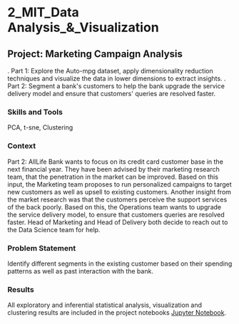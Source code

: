 # 2_MIT_Data Analysis_&_Visualization
## Project: Marketing Campaign Analysis
. Part 1: Explore the Auto-mpg dataset, apply dimensionality reduction techniques and visualize the data in lower dimensions to extract insights. 
. Part 2: Segment a bank's customers to help the bank upgrade the service delivery model and ensure that customers' queries are resolved faster.

### Skills and Tools
PCA, t-sne, Clustering

### Context
Part 2: AllLife Bank wants to focus on its credit card customer base in the next financial year. They have been advised by their marketing research team, that the penetration in the market can be improved. Based on this input, the Marketing team proposes to run personalized campaigns to target new customers as well as upsell to existing customers. Another insight from the market research was that the customers perceive the support services of the back poorly. Based on this, the Operations team wants to upgrade the service delivery model, to ensure that customers queries are resolved faster. Head of Marketing and Head of Delivery both decide to reach out to the Data Science team for help.

### Problem Statement
Identify different segments in the existing customer based on their spending patterns as well as past interaction with the bank.

### Results
All exploratory and inferential statistical analysis, visualization and clustering results are included in the project notebooks 
[Jupyter Notebook](Learner_Notebook_Project_Marketing_Campaign_Analysis.ipynb).  

